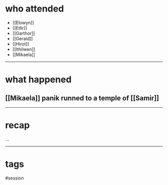 # who attended

- [[Elowyn]]
- [[Etlir]]
- [[Garthor]]
- [[Gerald]]
- [[Hirot]]
- [[Ithilwen]]
- [[Mikaela]]

---
# what happened

[[Mikaela]] panik runned to a temple of [[Samir]]
- 

---
# recap

...

---
# tags

#session
